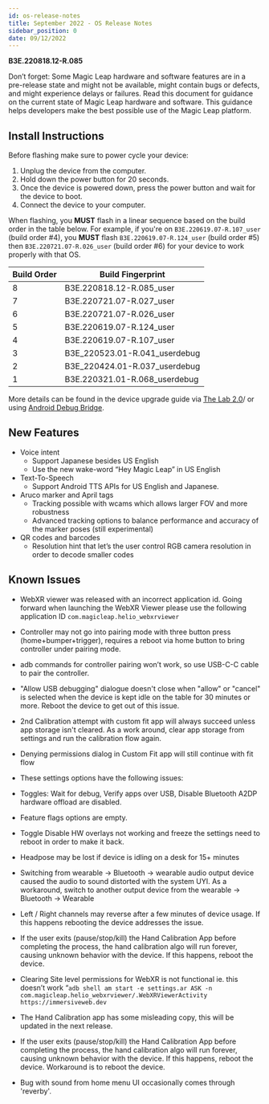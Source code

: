 ```yaml
---
id: os-release-notes
title: September 2022 - OS Release Notes
sidebar_position: 0
date: 09/12/2022
---
```


**B3E.220818.12-R.085**

Don’t forget: Some Magic Leap hardware and software features are in a pre-release state and might not be available, might contain bugs or defects, and might experience delays or failures. Read this document for guidance on the current state of Magic Leap hardware and software. This guidance helps developers make the best possible use of the Magic Leap platform.

## Install Instructions

Before flashing make sure to power cycle your device:

1. Unplug the device from the computer.
2. Hold down the power button for 20 seconds.
3. Once the device is powered down, press the power button and wait for the device to boot.
4. Connect the device to your computer.

When flashing, you **MUST** flash in a linear sequence based on the build order in the table below. For example, if you're on `B3E.220619.07-R.107_user` (build order #4), you **MUST** flash `B3E.220619.07-R.124_user` (build order #5) then `B3E.220721.07-R.026_user` (build order #6) for your device to work properly with that OS.

| Build Order | Build Fingerprint |
|---|---|
| 8 | B3E.220818.12-R.085_user |
| 7 | B3E.220721.07-R.027_user |
| 6 | B3E.220721.07-R.026_user |
| 5 | B3E.220619.07-R.124_user |
| 4 | B3E.220619.07-R.107_user |
| 3 | B3E_220523.01-R.041_userdebug |
| 2 | B3E_220424.01-R.037_userdebug |
| 1 | B3E.220321.01-R.068_userdebug |

More details can be found in the device upgrade guide via [The Lab 2.0](/versioned_docs/version-14-Jun-2023/versioned_docs/version-14-Jun-2023/guides/developer-tools/ml-hub/ml-hub-os-installer.md)/ or using [Android Debug Bridge](/versioned_docs/version-14-Jun-2023/versioned_docs/version-14-Jun-2023/guides/device/updating-the-os/device-flashing-guide.md).

## New Features

- Voice intent
  - Support Japanese besides US English
  - Use the new wake-word “Hey Magic Leap” in US English
- Text-To-Speech
  - Support Android TTS APIs for US English and Japanese.
- Aruco marker and April tags
  - Tracking possible with wcams which allows larger FOV and more robustness
  - Advanced tracking options to balance performance and accuracy of the marker poses (still experimental)
- QR codes and barcodes
  - Resolution hint that let’s the user control RGB camera resolution in order to decode smaller codes

## Known Issues

- WebXR viewer was released with an incorrect application id. Going forward when launching the WebXR Viewer please use the following application ID `com.magicleap.helio_webxrviewer`

- Controller may not go into pairing mode with three button press (home+bumper+trigger), requires a reboot via home button to bring controller under pairing mode.

- adb commands for controller pairing won’t work, so use USB-C-C cable to pair the controller.

- "Allow USB debugging" dialogue doesn't close when "allow" or "cancel" is selected when the device is kept idle on the table for 30 minutes or more. Reboot the device to get out of this issue.

- 2nd Calibration attempt with custom fit app will always succeed unless app storage isn't cleared. As a work around, clear app storage from settings and run the calibration flow again.

- Denying permissions dialog in Custom Fit app will still continue with fit flow

- These settings options have the following issues:

- Toggles: Wait for debug, Verify apps over USB, Disable Bluetooth A2DP hardware offload are disabled.

- Feature flags options are empty.

- Toggle Disable HW overlays not working and freeze the settings need to reboot in order to make it back.

- Headpose may be lost if device is idling on a desk for 15+ minutes

- Switching from wearable → Bluetooth → wearable audio output device caused the audio to sound distorted with the system UYI. As a workaround, switch to another output device from the wearable → Bluetooth → Wearable

- Left / Right channels may reverse after a few minutes of device usage. If this happens rebooting the device addresses the issue.

- If the user exits (pause/stop/kill) the Hand Calibration App before completing the process, the hand calibration algo will run forever, causing unknown behavior with the device. If this happens, reboot the device.

- Clearing Site level permissions for WebXR is not functional ie. this doesn’t work “`adb shell am start -e settings.ar ASK -n com.magicleap.helio_webxrviewer/.WebXRViewerActivity https://immersiveweb.dev`

- The Hand Calibration app has some misleading copy, this will be updated in the next release.

- If the user exits (pause/stop/kill) the Hand Calibration App before completing the process, the hand calibration algo will run forever, causing unknown behavior with the device. If this happens, reboot the device. Workaround is to reboot the device.

- Bug with sound from home menu UI occasionally comes through 'reverby'.
